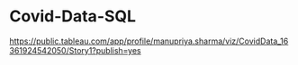 # Covid-Data-SQL

https://public.tableau.com/app/profile/manupriya.sharma/viz/CovidData_16361924542050/Story1?publish=yes
